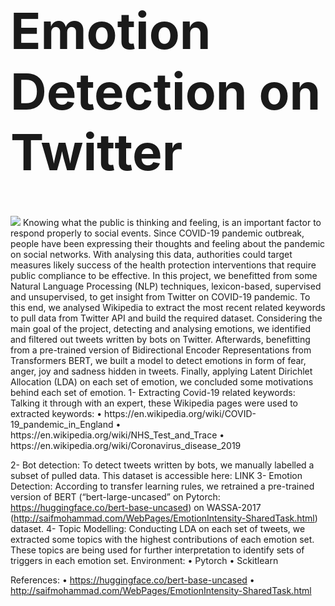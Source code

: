 <h1 style="font-size:80px;">Emotion Detection on Twitter</h1>
<img src="data:image/png;base64, {{ plot_url}}" onerror="this.style.display='none'",style="width:50%">
Knowing what the public is thinking and feeling, is an important factor to respond properly to social events. Since COVID-19 pandemic outbreak, people have been expressing their thoughts and feeling about the pandemic on social networks. With analysing this data, authorities could target measures likely success of the health protection interventions that require public compliance to be effective.
In this project, we benefitted from some Natural Language Processing (NLP) techniques, lexicon-based, supervised and unsupervised, to get insight from Twitter on COVID-19 pandemic. To this end, we analysed Wikipedia to extract the most recent related keywords to pull data from Twitter API and build the required dataset. Considering the main goal of the project, detecting and analysing emotions, we identified and filtered out tweets written by bots on Twitter. Afterwards, benefitting from a pre-trained version of Bidirectional Encoder Representations from Transformers BERT, we built a model to detect emotions in form of fear, anger, joy and sadness hidden in tweets. Finally, applying Latent Dirichlet Allocation (LDA) on each set of emotion, we concluded some motivations behind each set of emotion.  
1-	Extracting Covid-19 related keywords:
Talking it through with an expert, these Wikipedia pages were used to extracted keywords:
•	https://en.wikipedia.org/wiki/COVID-19_pandemic_in_England
•	https://en.wikipedia.org/wiki/NHS_Test_and_Trace
•	https://en.wikipedia.org/wiki/Coronavirus_disease_2019

2-	Bot detection:
To detect tweets written by bots, we manually labelled a subset of pulled data. This dataset is accessible here: LINK
3-	Emotion Detection:
According to transfer learning rules, we retrained a pre-trained version of BERT (“bert-large-uncased” on Pytorch: https://huggingface.co/bert-base-uncased) on WASSA-2017 (http://saifmohammad.com/WebPages/EmotionIntensity-SharedTask.html) dataset. 
4-	Topic Modelling:
Conducting LDA on each set of tweets, we extracted some topics with the highest contributions of each emotion set. These topics are being used for further interpretation to identify sets of triggers in each emotion set.
Environment:
•	Pytorch
•	Sckitlearn 

References:
•	https://huggingface.co/bert-base-uncased
•	http://saifmohammad.com/WebPages/EmotionIntensity-SharedTask.html
